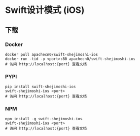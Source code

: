 # Swift设计模式 (iOS)

## 下载

### Docker

```
docker pull apachecn0/swift-shejimoshi-ios
docker run -tid -p <port>:80 apachecn0/swift-shejimoshi-ios
# 访问 http://localhost:{port} 查看文档
```

### PYPI

```
pip install swift-shejimoshi-ios
swift-shejimoshi-ios <port>
# 访问 http://localhost:{port} 查看文档
```

### NPM

```
npm install -g swift-shejimoshi-ios
swift-shejimoshi-ios <port>
# 访问 http://localhost:{port} 查看文档
```